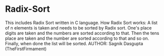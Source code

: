 # Radix-Sort
This includes Radix Sort written in C language.
How Radix Sort works: A list of n elements is taken and needs to be sorted by Radix sort. One's place digits are
taken and the numbers are sorted according to that. Then the tens place are taken and the number are sorted according to that and so on. Finally, when done the list will be sorted.
AUTHOR: Sagnik Dasgupta (TheFirstFirmament)
